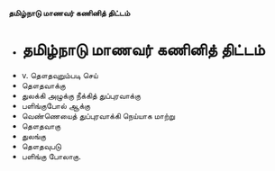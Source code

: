 **தமிழ்நாடு மாணவர் கணினித் திட்டம்**
- # தமிழ்நாடு மாணவர் கணினித் திட்டம்
- v. தௌதவுறும்படி செய்
- தௌதவாக்கு
- துலக்கி அழுக்கு நீக்கித் துப்புரவாக்கு
- பளிங்குபோல் ஆக்கு
- வெண்ணெயைத் துப்புரவாக்கி நெய்யாக மாற்று
- தௌதவாகு
- துலங்கு
- தௌதவுபடு
- பளிங்கு போலாகு.

